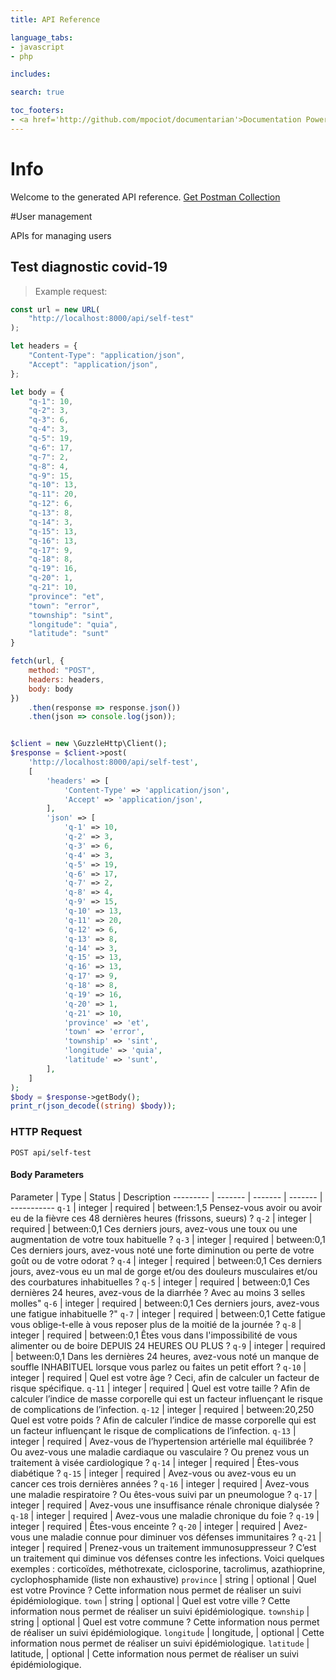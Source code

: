 ```yaml
---
title: API Reference

language_tabs:
- javascript
- php

includes:

search: true

toc_footers:
- <a href='http://github.com/mpociot/documentarian'>Documentation Powered by Documentarian</a>
---
```

<!-- START_INFO -->
# Info

Welcome to the generated API reference.
[Get Postman Collection](http://localhost:8000/docs/collection.json)

<!-- END_INFO -->

#User management


APIs for managing users
<!-- START_60fdb642281a006b32553e18909d0533 -->
## Test diagnostic covid-19

> Example request:

```javascript
const url = new URL(
    "http://localhost:8000/api/self-test"
);

let headers = {
    "Content-Type": "application/json",
    "Accept": "application/json",
};

let body = {
    "q-1": 10,
    "q-2": 3,
    "q-3": 6,
    "q-4": 3,
    "q-5": 19,
    "q-6": 17,
    "q-7": 2,
    "q-8": 4,
    "q-9": 15,
    "q-10": 13,
    "q-11": 20,
    "q-12": 6,
    "q-13": 8,
    "q-14": 3,
    "q-15": 13,
    "q-16": 13,
    "q-17": 9,
    "q-18": 8,
    "q-19": 16,
    "q-20": 1,
    "q-21": 10,
    "province": "et",
    "town": "error",
    "township": "sint",
    "longitude": "quia",
    "latitude": "sunt"
}

fetch(url, {
    method: "POST",
    headers: headers,
    body: body
})
    .then(response => response.json())
    .then(json => console.log(json));
```

```php

$client = new \GuzzleHttp\Client();
$response = $client->post(
    'http://localhost:8000/api/self-test',
    [
        'headers' => [
            'Content-Type' => 'application/json',
            'Accept' => 'application/json',
        ],
        'json' => [
            'q-1' => 10,
            'q-2' => 3,
            'q-3' => 6,
            'q-4' => 3,
            'q-5' => 19,
            'q-6' => 17,
            'q-7' => 2,
            'q-8' => 4,
            'q-9' => 15,
            'q-10' => 13,
            'q-11' => 20,
            'q-12' => 6,
            'q-13' => 8,
            'q-14' => 3,
            'q-15' => 13,
            'q-16' => 13,
            'q-17' => 9,
            'q-18' => 8,
            'q-19' => 16,
            'q-20' => 1,
            'q-21' => 10,
            'province' => 'et',
            'town' => 'error',
            'township' => 'sint',
            'longitude' => 'quia',
            'latitude' => 'sunt',
        ],
    ]
);
$body = $response->getBody();
print_r(json_decode((string) $body));
```



### HTTP Request
`POST api/self-test`

#### Body Parameters
Parameter | Type | Status | Description
--------- | ------- | ------- | ------- | -----------
    `q-1` | integer |  required  | between:1,5 Pensez-vous avoir ou avoir eu de la fièvre ces 48 dernières heures (frissons, sueurs) ?
        `q-2` | integer |  required  | between:0,1 Ces derniers jours, avez-vous une toux ou une augmentation de votre toux habituelle ?
        `q-3` | integer |  required  | between:0,1 Ces derniers jours, avez-vous noté une forte diminution ou perte de votre goût ou de votre odorat ?
        `q-4` | integer |  required  | between:0,1 Ces derniers jours, avez-vous eu un mal de gorge et/ou des douleurs musculaires et/ou des courbatures inhabituelles ?
        `q-5` | integer |  required  | between:0,1 Ces dernières 24 heures, avez-vous de la diarrhée ? Avec au moins 3 selles molles"
        `q-6` | integer |  required  | between:0,1 Ces derniers jours, avez-vous une fatigue inhabituelle ?"
        `q-7` | integer |  required  | between:0,1 Cette fatigue vous oblige-t-elle à vous reposer plus de la moitié de la journée ?
        `q-8` | integer |  required  | between:0,1 Êtes vous dans l'impossibilité de vous alimenter ou de boire DEPUIS 24 HEURES OU PLUS ?
        `q-9` | integer |  required  | between:0,1 Dans les dernières 24 heures, avez-vous noté un manque de souffle INHABITUEL lorsque vous parlez ou faites un petit effort ?
        `q-10` | integer |  required  | Quel est votre âge ? Ceci, afin de calculer un facteur de risque spécifique.
        `q-11` | integer |  required  | Quel est votre taille ? Afin de calculer l’indice de masse corporelle qui est un facteur influençant le risque de complications de l’infection.
        `q-12` | integer |  required  | between:20,250 Quel est votre poids ? Afin de calculer l’indice de masse corporelle qui est un facteur influençant le risque de complications de l’infection.
        `q-13` | integer |  required  | Avez-vous de l’hypertension artérielle mal équilibrée ? Ou avez-vous une maladie cardiaque ou vasculaire ? Ou prenez vous un traitement à visée cardiologique ?
        `q-14` | integer |  required  | Êtes-vous diabétique ?
        `q-15` | integer |  required  | Avez-vous ou avez-vous eu un cancer ces trois dernières années ?
        `q-16` | integer |  required  | Avez-vous une maladie respiratoire ? Ou êtes-vous suivi par un pneumologue ?
        `q-17` | integer |  required  | Avez-vous une insuffisance rénale chronique dialysée ?
        `q-18` | integer |  required  | Avez-vous une maladie chronique du foie ?
        `q-19` | integer |  required  | Êtes-vous enceinte ?
        `q-20` | integer |  required  | Avez-vous une maladie connue pour diminuer vos défenses immunitaires ?
        `q-21` | integer |  required  | Prenez-vous un traitement immunosuppresseur ? C’est un traitement qui diminue vos défenses contre les infections. Voici quelques exemples : corticoïdes, méthotrexate, ciclosporine, tacrolimus, azathioprine, cyclophosphamide (liste non exhaustive)
        `province` | string |  optional  | Quel est votre Province ? Cette information nous permet de réaliser un suivi épidémiologique.
        `town` | string |  optional  | Quel est votre ville ? Cette information nous permet de réaliser un suivi épidémiologique.
        `township` | string |  optional  | Quel est votre commune  ? Cette information nous permet de réaliser un suivi épidémiologique.
        `longitude` | longitude, |  optional  | Cette information nous permet de réaliser un suivi épidémiologique.
        `latitude` | latitude, |  optional  | Cette information nous permet de réaliser un suivi épidémiologique.
    
<!-- END_60fdb642281a006b32553e18909d0533 -->



